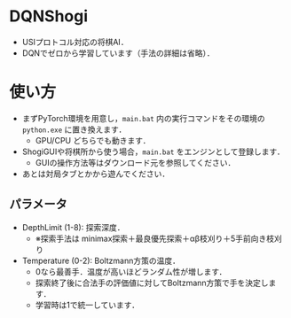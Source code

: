 # DQNShogi
- USIプロトコル対応の将棋AI．
- DQNでゼロから学習しています（手法の詳細は省略）．


# 使い方
- まずPyTorch環境を用意し，`main.bat` 内の実行コマンドをその環境の `python.exe` に置き換えます．
  - GPU/CPU どちらでも動きます．
- ShogiGUIや将棋所から使う場合，`main.bat` をエンジンとして登録します．
  - GUIの操作方法等はダウンロード元を参照してください．
- あとは対局タブとかから遊んでください．

## パラメータ
- DepthLimit (1-8): 探索深度．
  - ※探索手法は minimax探索＋最良優先探索＋αβ枝刈り＋5手前向き枝刈り
- Temperature (0-2): Boltzmann方策の温度．
  - 0なら最善手．温度が高いほどランダム性が増します．
  - 探索終了後に合法手の評価値に対してBoltzmann方策で手を決定します．
  - 学習時は1で統一しています．


